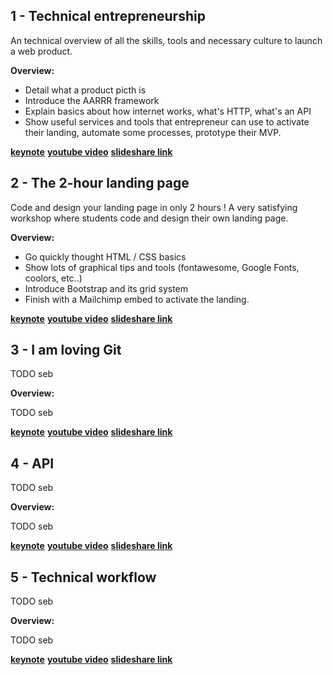 ## 1 - Technical entrepreneurship

An technical overview of all the skills, tools and necessary culture to launch a web product.

**Overview:**

- Detail what a product picth is
- Introduce the AARRR framework
- Explain basics about how internet works, what's HTTP, what's an API
- Show useful services and tools that entrepreneur can use to activate their landing, automate some processes, prototype their MVP.

**[keynote]()**
**[youtube video]()**
**[slideshare link]()**

## 2 - The 2-hour landing page

Code and design your landing page in only 2 hours ! A very satisfying workshop where students code and design their own landing page.

**Overview:**

- Go quickly thought HTML / CSS basics
- Show lots of graphical tips and tools (fontawesome, Google Fonts, coolors, etc..)
- Introduce Bootstrap and its grid system
- Finish with a Mailchimp embed to activate the landing.

**[keynote]()**
**[youtube video]()**
**[slideshare link]()**


## 3 - I am loving Git

TODO seb

**Overview:**

TODO seb

**[keynote]()**
**[youtube video]()**
**[slideshare link]()**

## 4 - API

TODO seb

**Overview:**

TODO seb

**[keynote]()**
**[youtube video]()**
**[slideshare link]()**

## 5 - Technical workflow

TODO seb

**Overview:**

TODO seb

**[keynote]()**
**[youtube video]()**
**[slideshare link]()**
